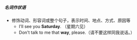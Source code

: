 ##### 名词作状语
- 修饰动词、形容词或整个句子，表示时间、地点、方式、原因等
	- I’ll see you **Saturday**. （星期六见）
	- Don't talk to me that **way**, please.（请不要这样同我说话。）

